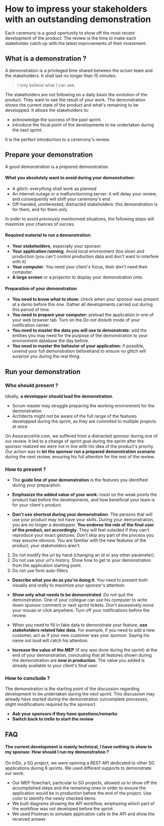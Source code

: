 # How to impress your stakeholders with an outstanding demonstration

Each ceremony is a good oportunity to show off the most recent development of the product. The review is the time to make each stakeholder catch up with the latest improvements of their investment.

## What is a demonstration ?

A demonstration is a privileged time shared between the scrum team and the stakeholders. It shall last no longer than 15 minutes.

> I only believe what I can see.

The stakeholders are not following on a daily basis the evolution of the product. They want to see the result of your work. The demonstration shows the current state of the product and what's remaining to be developped. 
It allows the stakeholders to:
* acknowledge the success of the past sprint.
* introduce the focal point of the developments to be undertaken during the next sprint. 

It is the perfect introduction to a ceremony's review.

## Prepare your demonstration

A good demonstration is a prepared demonstration.

#### What you absolutely want to avoid during your demonstration:
* A glitch: everything shall work as planned
* An internet outage or a malfunctionning server: it will delay your review, and consequently will shift your ceremony's end
* Off-handed, uninterested, distracted stakeholders: this demonstration is for them, and for them only

In order to avoid previously mentionned situations, the following steps will maximize your chances of succes.

#### Required material to run a demonstration:
* **Your stakeholders**, especially your sponsor.
* **Your application running**. Avoid local environment (too slow) and production (you can't control production data and don't want to interfere with it)
* **Your computer**. You need your client's focus, their don't need their computer.
* **A large screen** or a projector to display your demonstration onto.

#### Preparation of your demonstration
* **You need to know what to show:** check when your sponsor was present at a demo before this one. Gather all developments carried out during this period of time.
* **You need to prepare your computer:** preload the application in one of your web browser tab. Turn on the *Do not disturb* mode of your notification center.
* **You need to master the data you will use to demonstrate:** add the entities you may need for the purpose of the demonstration to your environment database the day before.
* **You need to master the behavior of your application:** if possible, unwind your full demonstration beforehand to ensure no glitch will surprize you during the real thing.

## Run your demonstration

### Who should present ?

Ideally, **a developper should lead the demonstration**.
* Scrum master may struggle preparing the working environment for the demonstration
* Architects might not be aware of the full range of the features developped during the sprint, as they are commited to multiple projects at once

On AssuranceVie.com, we suffered from a distracted sponsor during one of our review. It led to a change of sprint goal during the sprint after the sponsor realized we were not in line with his idea of the product's priority.
Our action was to **let the sponsor run a prepared demonstration scenario** during the next review, ensuring his full attention for the rest of the review.

### How to present ?

* The **guide line of your demonstration** is the features you identified during your preparation. 

* **Emphasize the added value of your work:** insist on the weak points the product had before the developments, and how beneficial your team is for your client's product.

* **Don't use shortcut during your demonstration.** The persons that will use your product may not have your skills. During your demonstration, you are no longer a developper. **You endorse the role of the final user of the product, act accordingly.**
They will feel outsided if they can't reproduce your exact gestures. Don't skip any part of the process you may assume obvious. You are familiar with the new features of the product, your stakeholders aren't.

1. Do not modify the url by hand (changing an id or any other parameter).
2. Do not use your url's history. Show how to get to your demonstration from the application starting point.
3. Do not use form auto-fillers

* **Describe what you do as you're doing it**. You need to present both visually and orally to maximize your sponsor's attention.

* **Show only what needs to be demonstrated**. Do not quit the demonstration. One of your collegue can use his computer to write down sponsor comment or next sprint tickets. Don't excessively move your mouse or click anywhere. Turn off your notifications before the review. 

* When you need to fill in fake data to demonstrate your feature, **use stakeholders related fake data**. For exemple, if you need to add a new customer, act as if your new customer was your sponsor. Saying his name out loud will catch his attention.

* **Increase the value of the MEP** (if any was done during the sprint) at the end of your demonstration, concluding that all features shown during the demonstration are **now in production**. The value you added is already available to your client's final user.

### How to conclude ?

The demonstration is the starting point of the discussion regarding development to be undertaken during the next sprint. This discussion may already have started during the demonstration (uncomplete processes, slight modifications required by the sponsor).

* **Ask your sponsors if they have questions/remarks**
* **Switch back to trello to start the review**

## FAQ

#### The current development is mainly technical, I have nothing to show to my sponsor. How should I run my demonstration ?

On InDx, a SG project, we were opening a REST API dedicated to other SG applications during 6 sprints. We used different supports to demonstrate our work:
* Our MEP flowchart, particular to SG projects, allowed us to show off the accomplished steps and the remaining ones in order to ensure the application would be in production before the end of the project. Use color to identify the newly checked items.
* We built diagrams showing the API workflow, emphazing which part of the workflow was not developed before the sprint.
* We used Postman to simulate application calls to the API and show the received answer.
